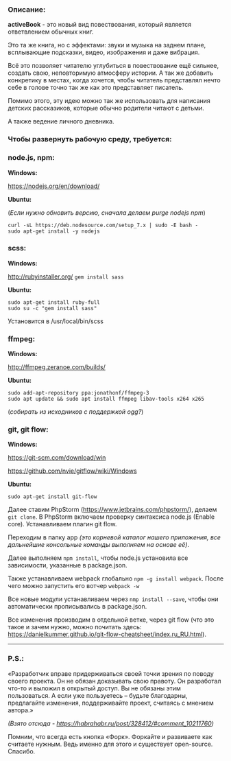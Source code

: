 ### Описание:

**activeBook** - это новый вид повествования, который является ответвлением обычных книг.

Это та же книга, но с эффектами:
звуки и музыка на заднем плане, всплывающие подсказки, видео, изображения и даже вибрация.

Всё это позволяет читателю углубиться в повествование ещё сильнее, создать свою, неповторимую атмосферу истории. А так же добавить конкретику в местах, когда хочется, чтобы читатель представлял нечто себе в голове точно так же как это представляет писатель.

Помимо этого, эту идею можно так же использовать для написания детских рассказиков, которые обычно родители читают с детьми.

А также ведение личного дневника.

### Чтобы развернуть рабочую среду, требуется:

### node.js, npm:

**Windows:**
 
https://nodejs.org/en/download/

**Ubuntu:**
 
(_Если нужно обновить версию, сначала делаем purge nodejs npm_)
```
curl -sL https://deb.nodesource.com/setup_7.x | sudo -E bash -
sudo apt-get install -y nodejs 
```
### scss:

**Windows:**

http://rubyinstaller.org/
```gem install sass```

**Ubuntu:**
```
sudo apt-get install ruby-full
sudo su -c "gem install sass"
```
Установится в /usr/local/bin/scss 

### ffmpeg:

**Windows:**

http://ffmpeg.zeranoe.com/builds/

**Ubuntu:**
```
sudo add-apt-repository ppa:jonathonf/ffmpeg-3
sudo apt update && sudo apt install ffmpeg libav-tools x264 x265
```
(_собирать из исходников с поддержкой ogg?_)

### git, git flow:
**Windows:**

https://git-scm.com/download/win

https://github.com/nvie/gitflow/wiki/Windows

**Ubuntu:**
```
sudo apt-get install git-flow
```

Далее ставим PhpStorm (https://www.jetbrains.com/phpstorm/), делаем ```git clone```.
В PhpStorm включаем проверку синтаксиса node.js (Enable core).
Устанавливаем плагин git flow.

Переходим в папку app *(это корневой каталог нашего приложения, все дальнейшие консольные команды выполняем на основе её)*.

Далее выполняем ```npm install```, чтобы node.js установила все зависимости, указанные в package.json.

Также устанавливаем webpack глобально ```npm -g install webpack```. После чего можно запустить его вотчер ```webpack -w``` 

Все новые модули устанавливаем через ```nmp install --save```, чтобы они автоматически прописывались в package.json.

Все изменения производим в отдельной ветке, через git flow (что это такое и зачем нужно, можно почитать здесь: https://danielkummer.github.io/git-flow-cheatsheet/index.ru_RU.html).

___

### P.S.:

«Разработчик вправе придерживаться своей точки зрения по поводу своего проекта. Он не обязан доказывать свою правоту. Он разработал что-то и выложил в открытый доступ. Вы не обязаны этим пользоваться. А если уже пользуетесь – будьте благодарны, предлагайте изменения, поддерживайте проект, считаясь с мнением автора.» 

*(Взято отсюда - https://habrahabr.ru/post/328412/#comment_10211760)*

Помним, что всегда есть кнопка «Форк». Форкайте и развиваете как считаете нужным. Ведь именно для этого и существует open-source. Спасибо.